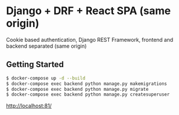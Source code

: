 # Django + DRF + React SPA (same origin)

Cookie based authentication, Django REST Framework, frontend and backend separated (same origin)

## Getting Started

```sh
$ docker-compose up -d --build
$ docker-compose exec backend python manage.py makemigrations
$ docker-compose exec backend python manage.py migrate
$ docker-compose exec backend python manage.py createsuperuser
```

[http://localhost:81/](http://localhost:81/)
